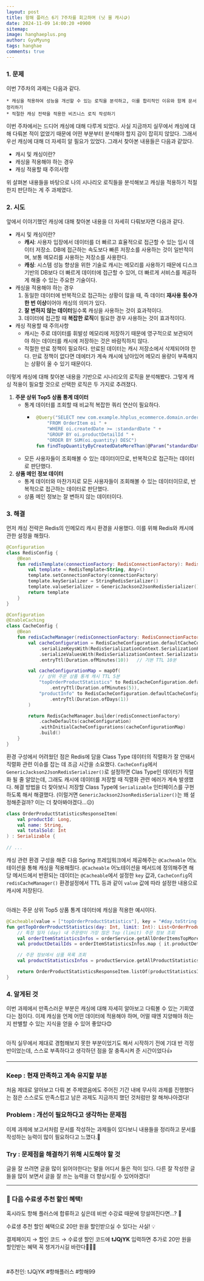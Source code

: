 ```yaml
---
layout:	post
title: 항해 플러스 6기 7주차를 회고하며 (닛 몰 캐시🪙)
date: 2024-11-09 14:00:20 +0900
sitemap: 
image: hanghaeplus.png
author: GyuMyung
tags: hanghae
comments: true
---
```


### 1. 문제

이번 7주차의 과제는 다음과 같다.

```
* 캐싱을 적용하여 성능을 개선할 수 있는 로직을 분석하고, 이를 합리적인 이유와 함께 문서 정리하기
* 적절한 캐싱 전략을 적용한 비즈니스 로직 작성하기
```

이번 주차에서는 드디어 캐싱에 대해 다루게 되었다. 사실 지금까지 실무에서 캐싱에 대해 다뤄본 적이 없었기 때문에 어떤 부분부터 분석해야 할지 감이 잡히지 않았다. 그래서 우선 캐싱에 대해 더 자세히 알 필요가 있었다. 그래서 찾아본 내용들은 다음과 같았다. <br/>
* 캐시 및 캐싱이란? 
* 캐싱을 적용해야 하는 경우
* 캐싱 적용할 때 주의사항


위 살펴본 내용들을 바탕으로 나의 시나리오 로직들을 분석해보고 캐싱을 적용하기 적절한지 판단하는 게 주 과제였다. <br/>

### **2. 시도**

앞에서 이야기했던 캐싱에 대해 찾아본 내용을 더 자세히 다뤄보자면 다음과 같다. <br/>

* 캐시 및 캐싱이란?
  * **캐시**: 사용자 입장에서 데이터를 더 빠르고 효율적으로 접근할 수 있는 임시 데이터 저장소. DB에 접근하는 속도보다 빠른 저장소를 사용하는 것이 일반적이며, 보통 메모리를 사용하는 저장소를 사용한다.
  * **캐싱**: 시스템 성능 향상을 위한 기술로 캐시는 메모리를 사용하기 때문에 디스크 기반의 DB보다 더 빠르게 데이터에 접근할 수 있어, 더 빠르게 서비스를 제공하게 해줄 수 있는 주요한 기술이다.
* 캐싱을 적용해야 하는 경우
  1. 동일한 데이터에 반복적으로 접근하는 상황이 많을 때, 즉 데이터 **재사용 횟수가 한 번 이상**이어야 캐싱의 의미가 있다.
  2. **잘 변하지 않는 데이터**일수록 캐싱을 사용하는 것이 효과적이다.
  3. 데이터에 접근할 때 **복잡한 로직**이 필요한 경우 사용하는 것이 효과적이다.
* 캐싱 적용할 때 주의사항
  * 캐시는 주로 데이터를 휘발성 메모리에 저장하기 때문에 영구적으로 보관되어야 하는 데이터를 캐시에 저장하는 것은 바람직하지 않다.
  * 적절한 만료 정책이 필요하다. 만료된 데이터는 캐시 저장소에서 삭제되어야 한다. 만료 정책이 없다면 데에터가 계속 캐시에 남아있어 메모리 용량이 부족해지는 상황이 올 수 있기 때문이다.


이렇게 캐싱에 대해 찾아본 내용을 기반으로 시나리오의 로직을 분석해봤다. 그렇게 캐싱 적용이 필요할 것으로 선택한 로직은 두 가지로 추려졌다. <br/>

1. **주문 상위 Top5 상품 통계 데이터**
   * 통계 데이터를 조회할 때 비교적 복잡한 쿼리 연산이 필요하다.
     * ```kotlin
        @Query("SELECT new com.example.hhplus_ecommerce.domain.order.dto.OrderQuantityStatisticsInfo(oi.productDetailId, SUM(oi.quantity)) " +
            "FROM OrderItem oi " +
            "WHERE oi.createdDate >= :standardDate " +
            "GROUP BY oi.productDetailId " +
            "ORDER BY SUM(oi.quantity) DESC")
        fun findTopQuantityByCreatedDateMoreThan(@Param("standardDate") standardDate: LocalDateTime, pageable: Pageable): List<OrderQuantityStatisticsInfo>
       ```
   * 모든 사용자들이 조회해볼 수 있는 데이터이므로, 반복적으로 접근하는 데이터로 판단했다.
2. **상품 메인 정보 데이터**
    * 통계 데이터와 마찬가지로 모든 사용자들이 조회해볼 수 있는 데이터이므로, 반복적으로 접근하는 데이터로 판단했다.
    * 상품 메인 정보는 잘 변하지 않는 데이터이다.


### **3. 해결**

먼저 캐싱 전략은 Redis의 인메모리 캐시 환경을 사용했다. 이를 위해 Redis와 캐시에 관한 설정을 해줬다. <br/>

```kotlin
@Configuration
class RedisConfig {
    @Bean
    fun redisTemplate(connectionFactory: RedisConnectionFactory): RedisTemplate<String, Any> {
        val template = RedisTemplate<String, Any>()
        template.setConnectionFactory(connectionFactory)
        template.keySerializer = StringRedisSerializer()
        template.valueSerializer = GenericJackson2JsonRedisSerializer()
        return template
    }
}
```
```kotlin
@Configuration
@EnableCaching
class CacheConfig {
    @Bean
    fun redisCacheManager(redisConnectionFactory: RedisConnectionFactory): RedisCacheManager {
        val cacheConfiguration = RedisCacheConfiguration.defaultCacheConfig()
            .serializeKeysWith(RedisSerializationContext.SerializationPair.fromSerializer(StringRedisSerializer()))
            .serializeValuesWith(RedisSerializationContext.SerializationPair.fromSerializer(GenericJackson2JsonRedisSerializer()))
            .entryTtl(Duration.ofMinutes(10))   // 기본 TTL 10분

        val cacheConfigurationMap = mapOf(
            // 상위 주문 상품 통계 캐시 TTL 5분
            "topOrderProductStatistics" to RedisCacheConfiguration.defaultCacheConfig()
                .entryTtl(Duration.ofMinutes(5)),
            "productInfo" to RedisCacheConfiguration.defaultCacheConfig()
                .entryTtl(Duration.ofDays(1))
        )

        return RedisCacheManager.builder(redisConnectionFactory)
            .cacheDefaults(cacheConfiguration)
            .withInitialCacheConfigurations(cacheConfigurationMap)
            .build()
    }
}
```

환경 구성에서 어려웠던 점은 Redis에 담을 Class Type 데이터의 직렬화가 잘 안돼서 직렬화 관련 이슈를 잡는 데 조금 시간을 소요했다. `CacheConfig`에서 `GenericJackson2JsonRedisSerializer()`로 설정하면 Clas Type인 데이터가 직렬화 될 줄 알았는데, 그래도 캐시에 데이터를 저장할 때 직렬화 관련 에러가 계속 발생했다. 해결 방법을 더 찾아보니 저장할 Class Type에 `Serializable` 인터페이스를 구현하도록 해서 해결했다. (이럴거면 `GenericJackson2JsonRedisSerializer()`는 왜 설정해준걸까? 이는 더 찾아봐야겠다...😥) <br/>

```kotlin
class OrderProductStatisticsResponseItem(
    val productId: Long,
    val name: String,
    val totalSold: Int
) : Serializable {
    
// ...
```

캐싱 관련 환경 구성을 해준 다음 Spring 프레임워크에서 제공해주는 `@Cacheable` 어노테이션을 통해 캐싱을 적용해줬다. `@Cacheable` 어노테이션을 메서드에 정의해주면 해당 메서드에서 반환되는 데이터는 `@Cacheable`에서 설정한 `key` 값과, `CacheConfig`의 `redisCacheManager()` 환경설정에서 TTL 등과 같이 `value` 값에 따라 설정한 내용으로 캐시에 저장된다. <br/><br/>

아래는 주문 상위 Top5 상품 통계 데이터에 캐싱을 적용한 예시이다. <br/>

```kotlin
@Cacheable(value = ["topOrderProductStatistics"], key = "#day.toString() + '_' + #limit.toString()", cacheManager = "redisCacheManager")
fun getTopOrderProductStatistics(day: Int, limit: Int): List<OrderProductStatisticsResponseItem> {
    // 특정 일자 (day) 내 주문량이 가장 많은 Top (limit) 주문 정보 조회
    val orderItemStatisticsInfos = orderService.getAllOrderItemsTopMoreThanDay(day, limit)
    val productDetailIds = orderItemStatisticsInfos.map { it.productDetailId }

    // 주문 정보에서 상품 목록 조회
    val productStatisticsInfos = productService.getAllProductStatisticsInfos(productDetailIds)

    return OrderProductStatisticsResponseItem.listOf(productStatisticsInfos, orderItemStatisticsInfos)
}
```

### **4. 알게된 것**

이번 과제에서 만족스러운 부분은 캐싱에 대해 자세히 알아보고 다뤄볼 수 있는 기회였다는 점이다. 이제 캐싱을 언제 어떤 데이터에 적용해야 하며, 어떨 때엔 지양해야 하는지 판별할 수 있는 지식을 얻을 수 있어 좋았다😊 <br/><br/>

아직 실무에서 제대로 경험해보지 못한 부분이었기도 해서 시작하기 전에 기대 반 걱정 반이었는데, 스스로 부족하다고 생각하던 점을 잘 충족시켜 준 시간이었다👍 <br/>

---

### **Keep : 현재 만족하고 계속 유지할 부분**

처음 제대로 알아보고 다뤄 본 주제였음에도 주어진 기간 내에 무사히 과제를 진행했다는 점은 스스로도 만족스럽고 남은 과제도 지금까지 했던 것처럼만 잘 해쳐나아겠다!<br/>

### **Problem : 개선이 필요하다고 생각하는 문제점**

이제 과제에 보고서처럼 문서를 작성하는 과제들이 있다보니 내용들을 정리하고 문서를 작성하는 능력이 많이 필요하다고 느꼈다.📝<br/>

### **Try : 문제점을 해결하기 위해 시도해야 할 것**

글을 잘 쓰려면 글을 많이 읽어야한다는 말을 어디서 들은 적이 있다. 다른 잘 작성한 글들을 많이 보면서 글을 잘 쓰는 능력을 더 향상시킬 수 있어야겠다!<br/>

---

### 🤩 다음 수료생 추천 할인 혜택!

혹시라도 항해 플러스에 합류하고 싶은데 비싼 수강료 때문에 망설여진다면…? 🤔

수료생 추천 할인 혜택으로 20만 원을 할인받으실 수 있다는 사실! 💡

결제페이지 → 할인 코드 → 수료생 할인 코드에 **tJQjYK** 입력하면 추가로 20만 원을 할인받는 혜택 꼭 챙겨가시길 바란다🚀🚀🌟

<br/>

#추천인: tJQjYK #항해플러스 #항해99
